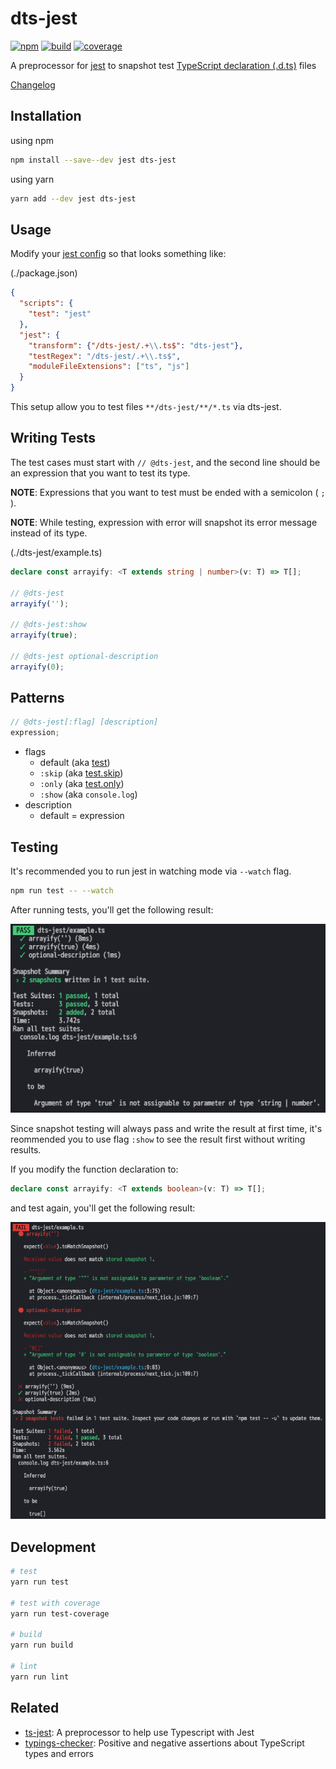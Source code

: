 # dts-jest

[![npm](https://img.shields.io/npm/v/dts-jest.svg)](https://www.npmjs.com/package/dts-jest)
[![build](https://img.shields.io/travis/ikatyang/dts-jest/master.svg)](https://travis-ci.org/ikatyang/dts-jest/builds)
[![coverage](https://img.shields.io/codecov/c/github/ikatyang/dts-jest.svg)](https://codecov.io/gh/ikatyang/dts-jest)

A preprocessor for [jest](https://facebook.github.io/jest/) to snapshot test [TypeScript declaration (.d.ts)](http://www.typescriptlang.org/docs/handbook/declaration-files/introduction.html) files

[Changelog](https://github.com/ikatyang/dts-jest/blob/master/CHANGELOG.md)

## Installation

using npm

```sh
npm install --save--dev jest dts-jest
```

using yarn

```sh
yarn add --dev jest dts-jest
```

## Usage

Modify your [jest config](https://facebook.github.io/jest/docs/en/configuration.html) so that looks something like:

(./package.json)

```json
{
  "scripts": {
    "test": "jest"
  },
  "jest": {
    "transform": {"/dts-jest/.+\\.ts$": "dts-jest"},
    "testRegex": "/dts-jest/.+\\.ts$",
    "moduleFileExtensions": ["ts", "js"]
  }
}
```

This setup allow you to test files `**/dts-jest/**/*.ts` via dts-jest.

## Writing Tests

The test cases must start with `// @dts-jest`, and the second line should be an expression that you want to test its type.

**NOTE**: Expressions that you want to test must be ended with a semicolon ( `;` ).

**NOTE**: While testing, expression with error will snapshot its error message instead of its type.

(./dts-jest/example.ts)

```ts
declare const arrayify: <T extends string | number>(v: T) => T[];

// @dts-jest
arrayify('');

// @dts-jest:show
arrayify(true);

// @dts-jest optional-description
arrayify(0);
```

## Patterns

```ts
// @dts-jest[:flag] [description]
expression;
```

- flags
  - default (aka [test](https://facebook.github.io/jest/docs/en/api.html#testname-fn))
  - `:skip` (aka [test.skip](https://facebook.github.io/jest/docs/en/api.html#testskipname-fn))
  - `:only` (aka [test.only](https://facebook.github.io/jest/docs/en/api.html#testonlyname-fn))
  - `:show` (aka `console.log`)
- description
  - default = expression

## Testing

It's recommended you to run jest in watching mode via `--watch` flag.

```sh
npm run test -- --watch
```

After running tests, you'll get the following result:

![pass](https://github.com/ikatyang/dts-jest/raw/master/images/pass.png)

Since snapshot testing will always pass and write the result at first time, it's reommended you to use flag `:show` to see the result first without writing results.

If you modify the function declaration to:

```ts
declare const arrayify: <T extends boolean>(v: T) => T[];
```

and test again, you'll get the following result:

![fail](https://github.com/ikatyang/dts-jest/raw/master/images/fail.png)

## Development

```sh
# test
yarn run test

# test with coverage
yarn run test-coverage

# build
yarn run build

# lint
yarn run lint
```

## Related

- [ts-jest](https://github.com/kulshekhar/ts-jest): A preprocessor to help use Typescript with Jest
- [typings-checker](https://github.com/danvk/typings-checker): Positive and negative assertions about TypeScript types and errors
